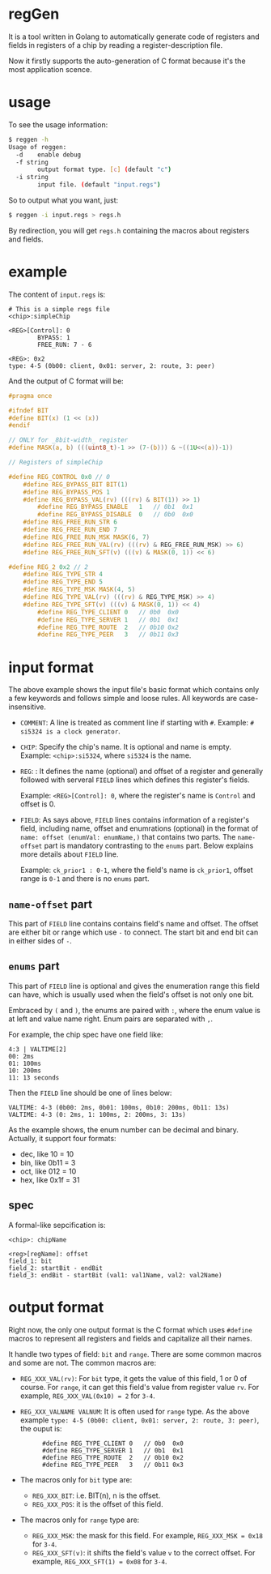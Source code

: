 # regGen

It is a tool written in Golang to automatically generate code of registers and
fields in registers of a chip by reading a register-description file.

Now it firstly supports the auto-generation of C format because it's the most
application scence.

# usage

To see the usage information:

```sh
$ reggen -h
Usage of reggen:
  -d    enable debug
  -f string
        output format type. [c] (default "c")
  -i string
        input file. (default "input.regs")
```

So to output what you want, just:

```sh
$ reggen -i input.regs > regs.h
```

By redirection, you will get `regs.h` containing the macros about registers and
fields.

# example

The content of `input.regs` is:

```
# This is a simple regs file
<chip>:simpleChip

<REG>[Control]: 0
        BYPASS: 1
        FREE_RUN: 7 - 6 

<REG>: 0x2
type: 4-5 (0b00: client, 0x01: server, 2: route, 3: peer)
```

And the output of C format will be:

```c
#pragma once

#ifndef BIT
#define BIT(x) (1 << (x))
#endif

// ONLY for _8bit-width_ register
#define MASK(a, b) (((uint8_t)-1 >> (7-(b))) & ~((1U<<(a))-1))

// Registers of simpleChip

#define REG_CONTROL 0x0 // 0
	#define REG_BYPASS_BIT BIT(1)
	#define REG_BYPASS_POS 1
	#define REG_BYPASS_VAL(rv) (((rv) & BIT(1)) >> 1)
		#define REG_BYPASS_ENABLE	1	// 0b1	0x1
		#define REG_BYPASS_DISABLE	0	// 0b0	0x0
	#define REG_FREE_RUN_STR 6
	#define REG_FREE_RUN_END 7
	#define REG_FREE_RUN_MSK MASK(6, 7)
	#define REG_FREE_RUN_VAL(rv) (((rv) & REG_FREE_RUN_MSK) >> 6)
	#define REG_FREE_RUN_SFT(v) (((v) & MASK(0, 1)) << 6)

#define REG_2 0x2 // 2
	#define REG_TYPE_STR 4
	#define REG_TYPE_END 5
	#define REG_TYPE_MSK MASK(4, 5)
	#define REG_TYPE_VAL(rv) (((rv) & REG_TYPE_MSK) >> 4)
	#define REG_TYPE_SFT(v) (((v) & MASK(0, 1)) << 4)
		#define REG_TYPE_CLIENT	0	// 0b0	0x0
		#define REG_TYPE_SERVER	1	// 0b1	0x1
		#define REG_TYPE_ROUTE	2	// 0b10	0x2
		#define REG_TYPE_PEER	3	// 0b11	0x3
```

# input format

The above example shows the input file's basic format which contains only a few
keywords and follows simple and loose rules. All keywords are case-insensitive.

- `COMMENT`: A line is treated as comment line if starting with `#`.
  Example: `# si5324 is a clock generator`.

- `CHIP`: Specify the chip's name. It is optional and name is empty.
  Example: `<chip>:si5324`, where `si5324` is the name.
  
- `REG`: : It defines the name (optional) and offset of a register and generally
  followed with serveral `FIELD` lines which defines this register's fields.
  
  Example: `<REG>[Control]: 0`, where the register's name is `Control` and offset is 0.
  
- `FIELD`: As says above, `FIELD` lines contains information of a register's
  field, including name, offset and enumrations (optional) in the format of
  `name: offset (enumVal: enumName,)` that contains two parts. The `name-offset`
  part is mandatory contrasting to the `enums` part. Below explains more details
  about `FIELD` line.
  
  Example: `ck_prior1 : 0-1`, where the field's name is `ck_prior1`, offset
  range is `0-1` and there is no `enums` part.
  
## `name-offset` part

This part of `FIELD` line contains contains field's name and offset. The offset
are either bit or range which use `-` to connect. The start bit and end bit can
in either sides of `-`.
  
## `enums` part

This part of `FIELD` line is optional and gives the enumeration range this
field can have, which is usually used when the field's offset is not only one
bit.

Embraced by `(` and `)`, the enums are paired with `:`, where the enum value 
is at left and value name right. Enum pairs are separated with `,`.

For example, the chip spec have one field like:

```
4:3 | VALTIME[2]
00: 2ms
01: 100ms
10: 200ms
11: 13 seconds
```

Then the `FIELD` line should be one of lines below:
```
VALTIME: 4-3 (0b00: 2ms, 0b01: 100ms, 0b10: 200ms, 0b11: 13s)
VALTIME: 4-3 (0: 2ms, 1: 100ms, 2: 200ms, 3: 13s)
```

As the example shows, the enum number can be decimal and binary. Actually, it
support four formats:

- dec, like 10 = 10
- bin, like 0b11 = 3
- oct, like 012 = 10
- hex, like 0x1f = 31

## spec

A formal-like sepcification is:

```
<chip>: chipName

<reg>[regName]: offset
field_1: bit
field_2: startBit - endBit
field_3: endBit - startBit (val1: val1Name, val2: val2Name)
```

# output format

Right now, the only one output format is the C format which uses `#define`
macros to represent all registers and fields and capitalize all their names.

It handle two types of field: `bit` and `range`. There are some common macros and
some are not. The common macros are:

- `REG_XXX_VAL(rv)`: For `bit` type, it gets the value of this field, 1 or 0 of
  course. For `range`, it can get this field's value from register value `rv`.
  For example, `REG_XXX_VAL(0x10) = 2` for `3-4`.

- `REG_XXX_VALNAME VALNUM`: It is often used for `range` type. As the above
  example `type: 4-5 (0b00: client, 0x01: server, 2: route, 3: peer)`, the ouput
  is:
  ```
		#define REG_TYPE_CLIENT	0	// 0b0	0x0
		#define REG_TYPE_SERVER	1	// 0b1	0x1
		#define REG_TYPE_ROUTE	2	// 0b10	0x2
		#define REG_TYPE_PEER	3	// 0b11	0x3
  ```

- The macros only for `bit` type are:
	- `REG_XXX_BIT`: i.e. BIT(n), n is the offset.
	- `REG_XXX_POS`: it is the offset of this field.

- The macros only for `range` type are:
	- `REG_XXX_MSK`: the mask for this field. For example, `REG_XXX_MSK = 0x18`
	  for `3-4`.
	- `REG_XXX_SFT(v)`: it shifts the field's value `v` to the correct offset.
	  For example, `REG_XXX_SFT(1) = 0x08` for `3-4`.
